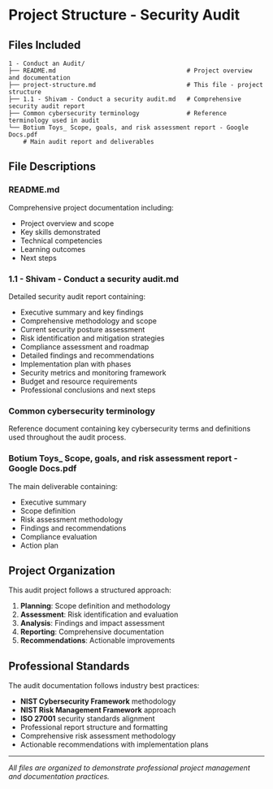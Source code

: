 # Project Structure - Security Audit

## Files Included

```
1 - Conduct an Audit/
├── README.md                                    # Project overview and documentation
├── project-structure.md                         # This file - project structure
├── 1.1 - Shivam - Conduct a security audit.md   # Comprehensive security audit report
├── Common cybersecurity terminology             # Reference terminology used in audit
└── Botium Toys_ Scope, goals, and risk assessment report - Google Docs.pdf
    # Main audit report and deliverables
```

## File Descriptions

### README.md
Comprehensive project documentation including:
- Project overview and scope
- Key skills demonstrated
- Technical competencies
- Learning outcomes
- Next steps

### 1.1 - Shivam - Conduct a security audit.md
Detailed security audit report containing:
- Executive summary and key findings
- Comprehensive methodology and scope
- Current security posture assessment
- Risk identification and mitigation strategies
- Compliance assessment and roadmap
- Detailed findings and recommendations
- Implementation plan with phases
- Security metrics and monitoring framework
- Budget and resource requirements
- Professional conclusions and next steps

### Common cybersecurity terminology
Reference document containing key cybersecurity terms and definitions used throughout the audit process.

### Botium Toys_ Scope, goals, and risk assessment report - Google Docs.pdf
The main deliverable containing:
- Executive summary
- Scope definition
- Risk assessment methodology
- Findings and recommendations
- Compliance evaluation
- Action plan

## Project Organization

This audit project follows a structured approach:
1. **Planning**: Scope definition and methodology
2. **Assessment**: Risk identification and evaluation
3. **Analysis**: Findings and impact assessment
4. **Reporting**: Comprehensive documentation
5. **Recommendations**: Actionable improvements

## Professional Standards

The audit documentation follows industry best practices:
- **NIST Cybersecurity Framework** methodology
- **NIST Risk Management Framework** approach
- **ISO 27001** security standards alignment
- Professional report structure and formatting
- Comprehensive risk assessment methodology
- Actionable recommendations with implementation plans

---

*All files are organized to demonstrate professional project management and documentation practices.* 